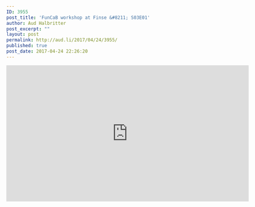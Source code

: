```yaml
---
ID: 3955
post_title: 'FunCaB workshop at Finse &#8211; S03E01'
author: Aud Halbritter
post_excerpt: ""
layout: post
permalink: http://aud.li/2017/04/24/3955/
published: true
post_date: 2017-04-24 22:26:20
---
```

<iframe src="https://www.youtube.com/embed/4yV4hUweEI8" width="640" height="360" frameborder="0" allowfullscreen="allowfullscreen"></iframe>